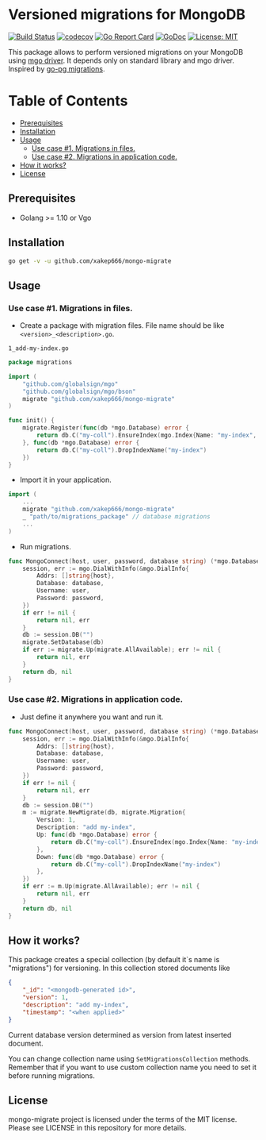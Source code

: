 # Versioned migrations for MongoDB
[![Build Status](https://travis-ci.org/xakep666/mongo-migrate.svg?branch=master)](https://travis-ci.org/xakep666/mongo-migrate)
[![codecov](https://codecov.io/gh/xakep666/mongo-migrate/branch/master/graph/badge.svg)](https://codecov.io/gh/xakep666/mongo-migrate)
[![Go Report Card](https://goreportcard.com/badge/github.com/xakep666/mongo-migrate)](https://goreportcard.com/report/github.com/xakep666/mongo-migrate)
[![GoDoc](https://godoc.org/github.com/xakep666/mongo-migrate?status.svg)](https://godoc.org/github.com/xakep666/mongo-migrate)
[![License: MIT](https://img.shields.io/badge/License-MIT-yellow.svg)](https://opensource.org/licenses/MIT)

This package allows to perform versioned migrations on your MongoDB using [mgo driver](https://github.com/globalsign/mgo).
It depends only on standard library and mgo driver.
Inspired by [go-pg migrations](https://github.com/go-pg/migrations).

Table of Contents
=================

* [Prerequisites](#prerequisites)
* [Installation](#installation)
* [Usage](#usage)
  * [Use case \#1\. Migrations in files\.](#use-case-1-migrations-in-files)
  * [Use case \#2\. Migrations in application code\.](#use-case-2-migrations-in-application-code)
* [How it works?](#how-it-works)
* [License](#license)

## Prerequisites
* Golang >= 1.10 or Vgo

## Installation
```bash
go get -v -u github.com/xakep666/mongo-migrate
```

## Usage
### Use case #1. Migrations in files.

* Create a package with migration files.
File name should be like `<version>_<description>.go`.

`1_add-my-index.go`

```go
package migrations

import (
	"github.com/globalsign/mgo"
	"github.com/globalsign/mgo/bson"
	migrate "github.com/xakep666/mongo-migrate"
)

func init() {
	migrate.Register(func(db *mgo.Database) error {
		return db.C("my-coll").EnsureIndex(mgo.Index{Name: "my-index", Key: []string{"my-key"}}))
	}, func(db *mgo.Database) error {
		return db.C("my-coll").DropIndexName("my-index")
	})
}
```

* Import it in your application.
```go
import (
    ...
    migrate "github.com/xakep666/mongo-migrate"
    _ "path/to/migrations_package" // database migrations
    ...
)
```

* Run migrations.
```go
func MongoConnect(host, user, password, database string) (*mgo.Database, error) {
    session, err := mgo.DialWithInfo(&mgo.DialInfo{
        Addrs: []string{host},
        Database: database,
        Username: user,
        Password: password,
    })
    if err != nil {
        return nil, err
    }
    db := session.DB("")
    migrate.SetDatabase(db)
    if err := migrate.Up(migrate.AllAvailable); err != nil {
        return nil, err
    }
    return db, nil
}
```

### Use case #2. Migrations in application code.
* Just define it anywhere you want and run it.
```go
func MongoConnect(host, user, password, database string) (*mgo.Database, error) {
    session, err := mgo.DialWithInfo(&mgo.DialInfo{
        Addrs: []string{host},
        Database: database,
        Username: user,
        Password: password,
    })
    if err != nil {
        return nil, err
    }
    db := session.DB("")
    m := migrate.NewMigrate(db, migrate.Migration{
        Version: 1,
        Description: "add my-index",
        Up: func(db *mgo.Database) error {
            return db.C("my-coll").EnsureIndex(mgo.Index{Name: "my-index", Key: []string{"my-key"}})
        },
        Down: func(db *mgo.Database) error {
            return db.C("my-coll").DropIndexName("my-index")
        },
    })
    if err := m.Up(migrate.AllAvailable); err != nil {
        return nil, err
    }
    return db, nil
}
```

## How it works?
This package creates a special collection (by default it`s name is "migrations") for versioning.
In this collection stored documents like
```json
{
    "_id": "<mongodb-generated id>",
    "version": 1,
    "description": "add my-index",
    "timestamp": "<when applied>"
}
```
Current database version determined as version from latest inserted document.

You can change collection name using `SetMigrationsCollection` methods.
Remember that if you want to use custom collection name you need to set it before running migrations.

## License
mongo-migrate project is licensed under the terms of the MIT license. Please see LICENSE in this repository for more details.
